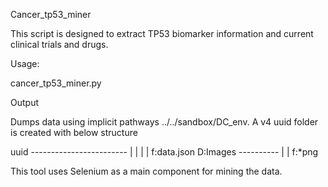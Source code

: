 Cancer_tp53_miner

This script is designed to extract TP53 biomarker information and current clinical trials and drugs.  

Usage:

cancer_tp53_miner.py

Output

Dumps data using implicit pathways  ../../sandbox/DC_env.  A v4 uuid folder is created with below structure

uuid ------------------------
        |                   |
        |                   |
    f:data.json           D:Images ----------
                                            |
                                            |
                                        f:*png


This tool uses Selenium as a main component for mining the data.  

